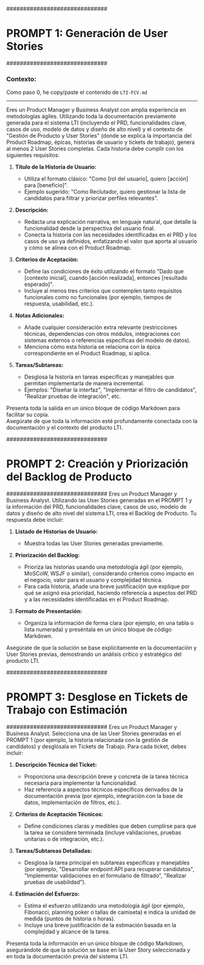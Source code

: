 ##############################
# PROMPT 1: Generación de User Stories
##############################

### Contexto:
Como paso 0, he copy/paste el contenido de `LTI-FCV.md`

---

Eres un Product Manager y Business Analyst con amplia experiencia en metodologías ágiles. Utilizando toda la documentación previamente generada para el sistema LTI (incluyendo el PRD, funcionalidades clave, casos de uso, modelo de datos y diseño de alto nivel) y el contexto de "Gestión de Producto y User Stories" (donde se explica la importancia del Product Roadmap, épicas, historias de usuario y tickets de trabajo), genera al menos 2 User Stories completas. Cada historia debe cumplir con los siguientes requisitos:

1. **Título de la Historia de Usuario:**  
   - Utiliza el formato clásico: "Como [rol del usuario], quiero [acción] para [beneficio]".  
   - Ejemplo sugerido: "Como Reclutador, quiero gestionar la lista de candidatos para filtrar y priorizar perfiles relevantes".

2. **Descripción:**  
   - Redacta una explicación narrativa, en lenguaje natural, que detalle la funcionalidad desde la perspectiva del usuario final.  
   - Conecta la historia con las necesidades identificadas en el PRD y los casos de uso ya definidos, enfatizando el valor que aporta al usuario y cómo se alinea con el Product Roadmap.

3. **Criterios de Aceptación:**  
   - Define las condiciones de éxito utilizando el formato "Dado que [contexto inicial], cuando [acción realizada], entonces [resultado esperado]".  
   - Incluye al menos tres criterios que contemplen tanto requisitos funcionales como no funcionales (por ejemplo, tiempos de respuesta, usabilidad, etc.).

4. **Notas Adicionales:**  
   - Añade cualquier consideración extra relevante (restricciones técnicas, dependencias con otros módulos, integraciones con sistemas externos o referencias específicas del modelo de datos).
   - Menciona cómo esta historia se relaciona con la épica correspondiente en el Product Roadmap, si aplica.

5. **Tareas/Subtareas:**  
   - Desglosa la historia en tareas específicas y manejables que permitan implementarla de manera incremental.  
   - Ejemplos: "Diseñar la interfaz", "Implementar el filtro de candidatos", "Realizar pruebas de integración", etc.

Presenta toda la salida en un único bloque de código Markdown para facilitar su copia.  
Asegúrate de que toda la información esté profundamente conectada con la documentación y el contexto del producto LTI.

##############################
# PROMPT 2: Creación y Priorización del Backlog de Producto
##############################
Eres un Product Manager y Business Analyst. Utilizando las User Stories generadas en el PROMPT 1 y la información del PRD, funcionalidades clave, casos de uso, modelo de datos y diseño de alto nivel del sistema LTI, crea el Backlog de Producto. Tu respuesta debe incluir:

1. **Listado de Historias de Usuario:**  
   - Muestra todas las User Stories generadas previamente.

2. **Priorización del Backlog:**  
   - Prioriza las historias usando una metodología ágil (por ejemplo, MoSCoW, WSJF o similar), considerando criterios como impacto en el negocio, valor para el usuario y complejidad técnica.
   - Para cada historia, añade una breve justificación que explique por qué se asignó esa prioridad, haciendo referencia a aspectos del PRD y a las necesidades identificadas en el Product Roadmap.

3. **Formato de Presentación:**  
   - Organiza la información de forma clara (por ejemplo, en una tabla o lista numerada) y preséntala en un único bloque de código Markdown.

Asegúrate de que la solución se base explícitamente en la documentación y User Stories previas, demostrando un análisis crítico y estratégico del producto LTI.

##############################
# PROMPT 3: Desglose en Tickets de Trabajo con Estimación
##############################
Eres un Product Manager y Business Analyst. Selecciona una de las User Stories generadas en el PROMPT 1 (por ejemplo, la historia relacionada con la gestión de candidatos) y desglósala en Tickets de Trabajo. Para cada ticket, debes incluir:

1. **Descripción Técnica del Ticket:**  
   - Proporciona una descripción breve y concreta de la tarea técnica necesaria para implementar la funcionalidad.  
   - Haz referencia a aspectos técnicos específicos derivados de la documentación previa (por ejemplo, integración con la base de datos, implementación de filtros, etc.).

2. **Criterios de Aceptación Técnicos:**  
   - Define condiciones claras y medibles que deben cumplirse para que la tarea se considere terminada (incluye validaciones, pruebas unitarias o de integración, etc.).

3. **Tareas/Subtareas Detalladas:**  
   - Desglosa la tarea principal en subtareas específicas y manejables (por ejemplo, "Desarrollar endpoint API para recuperar candidatos", "Implementar validaciones en el formulario de filtrado", "Realizar pruebas de usabilidad").

4. **Estimación del Esfuerzo:**  
   - Estima el esfuerzo utilizando una metodología ágil (por ejemplo, Fibonacci, planning poker o tallas de camiseta) e indica la unidad de medida (puntos de historia o horas).
   - Incluye una breve justificación de la estimación basada en la complejidad y alcance de la tarea.

Presenta toda la información en un único bloque de código Markdown, asegurándote de que la solución se base en la User Story seleccionada y en toda la documentación previa del sistema LTI.
